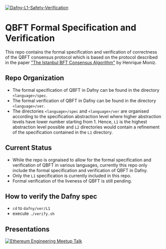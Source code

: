 [![Dafny-L1-Safety-Verification](https://github.com/ConsenSys/qbft-formal-spec-and-verification/actions/workflows/Dafny-L1-Safety-Verification.yml/badge.svg)](https://github.com/ConsenSys/qbft-formal-spec-and-verification/actions/workflows/Dafny-L1-Safety-Verification.yml)

# QBFT Formal Specification and Verification

This repo contains the formal specification and verification of correctness of the QBFT consensus protocol which is based on the protocol described in the paper ["The Istanbul BFT Consensus Algorithm"](https://arxiv.org/abs/2002.03613) by Henrique Moniz.

## Repo Organization
- The formal specification of QBFT in Dafny can be found in the directory `<language>/spec`.
- The formal verification of QBFT in Dafny can be found in the directory `<language>/ver`.
- The directories `<language>/spec` and `<language>/ver` are organised according to the specification abstraction level where higher abstraction levels have lower number starting from 1. Hence, `L1` is the highest abstraction level possible and `L2` directories would contain a refinement of the specification contained in the `L1` directory.

## Current Status
- While the repo is orgnaised to allow for the formal specification and verification of QBFT in various languages, currently this repo only include the formal specification and verification of QBFT in Dafny.
- Only the `L1` specification is currently included in this repo.
- Formal verification of the liveness of QBFT is still pending.

## How to verify the Dafny spec
- `cd` to `dafny/ver/L1`
- execute `./verify.sh`

## Presentations
[![Ethereum Engineering Meetup Talk](https://img.youtube.com/vi/qcK7TxHQAxI/0.jpg)](https://www.youtube.com/watch?v=qcK7TxHQAxI)
